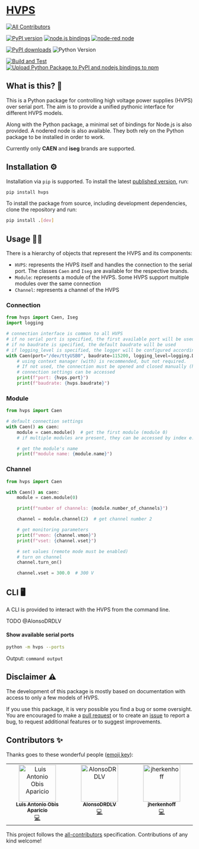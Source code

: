# [HVPS](https://github.com/lobis/hvps)

<!-- ALL-CONTRIBUTORS-BADGE:START - Do not remove or modify this section -->
[![All Contributors](https://img.shields.io/badge/all_contributors-2-orange.svg?style=flat-square)](#contributors-)
<!-- ALL-CONTRIBUTORS-BADGE:END -->

[![PyPI version](https://badge.fury.io/py/hvps.svg)](https://badge.fury.io/py/hvps)
[![node.js bindings](https://badge.fury.io/js/hvps.svg)](https://badge.fury.io/js/hvps)
[![node-red node](https://badge.fury.io/js/hvps-node-red.svg)](https://www.npmjs.com/package/hvps-node-red)

[![PyPI downloads](https://img.shields.io/pypi/dm/hvps.svg)](https://pypi.org/project/hvps/)
![Python Version](https://img.shields.io/badge/python-3.8-blue.svg)

[![Build and Test](https://github.com/lobis/hvps/actions/workflows/build-test.yml/badge.svg)](https://github.com/lobis/hvps/actions/workflows/build-test.yml)
[![Upload Python Package to PyPI and nodejs bindings to npm](https://github.com/lobis/hvps/actions/workflows/publish.yml/badge.svg)](https://github.com/lobis/hvps/actions/workflows/publish.yml)

## What is this? 🤔

This is a Python package for controlling high voltage power supplies (HVPS) over serial port.
The aim is to provide a unified pythonic interface for different HVPS models.

Along with the Python package, a minimal set of bindings for Node.js is also provided. A nodered node is also available.
They both rely on the Python package to be installed in order to work.

Currently only **CAEN** and **iseg** brands are supported.

## Installation ⚙️

Installation via `pip` is supported.
To install the latest [published version](https://github.com/lobis/hvps/releases), run:

```bash
pip install hvps
```

To install the package from source, including development dependencies, clone the repository and run:

```bash
pip install .[dev]
```

## Usage 👨‍💻

There is a hierarchy of objects that represent the HVPS and its components:

- `HVPS`: represents the HVPS itself and handles the connection to the serial port. The classes `Caen` and `Iseg` are
  available for the respective brands.
- `Module`: represents a module of the HVPS. Some HVPS support multiple modules over the same connection
- `Channel`: represents a channel of the HVPS

### Connection

```python
from hvps import Caen, Iseg
import logging

# connection interface is common to all HVPS
# if no serial port is specified, the first available port will be used
# if no baudrate is specified, the default baudrate will be used
# if logging_level is specified, the logger will be configured accordingly
with Caen(port="/dev/ttyUSB0", baudrate=115200, logging_level=logging.DEBUG) as hvps:
    # using context manager (with) is recommended, but not required.
    # If not used, the connection must be opened and closed manually (hvps.open() and hvps.close())
    # connection settings can be accessed
    print(f"port: {hvps.port}")
    print(f"baudrate: {hvps.baudrate}")
```

### Module

```python
from hvps import Caen

# default connection settings
with Caen() as caen:
    module = caen.module()  # get the first module (module 0)
    # if multiple modules are present, they can be accessed by index e.g. caen.module(1)

    # get the module's name
    print(f"module name: {module.name}")
```

### Channel

```python
from hvps import Caen

with Caen() as caen:
    module = caen.module(0)

    print(f"number of channels: {module.number_of_channels}")

    channel = module.channel(2)  # get channel number 2

    # get monitoring parameters
    print(f"vmon: {channel.vmon}")
    print(f"vset: {channel.vset}")

    # set values (remote mode must be enabled)
    # turn on channel
    channel.turn_on()

    channel.vset = 300.0  # 300 V
```

## CLI 🖥️

A CLI is provided to interact with the HVPS from the command line.

TODO @AlonsoDRDLV

#### Show available serial ports

```bash
python -m hvps --ports
```
Output: `command output`

## Disclaimer ⚠️

The development of this package is mostly based on documentation with access to only a few models of HVPS.

If you use this package, it is very possible you find a bug or some oversight.
You are encouraged to make a [pull request](https://github.com/lobis/hvps/pulls) or to create
an [issue](https://github.com/lobis/hvps/issues) to report a bug, to request additional features or to suggest
improvements.

## Contributors ✨

Thanks goes to these wonderful people ([emoji key](https://allcontributors.org/docs/en/emoji-key)):

<!-- ALL-CONTRIBUTORS-LIST:START - Do not remove or modify this section -->
<!-- prettier-ignore-start -->
<!-- markdownlint-disable -->
<table>
  <tbody>
    <tr>
      <td align="center" valign="top" width="14.28%"><a href="https://github.com/lobis"><img src="https://avatars.githubusercontent.com/u/35803280?v=4?s=100" width="100px;" alt="Luis Antonio Obis Aparicio"/><br /><sub><b>Luis Antonio Obis Aparicio</b></sub></a><br /><a href="https://github.com/lobis/hvps/commits?author=lobis" title="Code">💻</a></td>
      <td align="center" valign="top" width="14.28%"><a href="https://github.com/AlonsoDRDLV"><img src="https://avatars.githubusercontent.com/u/71894461?v=4?s=100" width="100px;" alt="AlonsoDRDLV"/><br /><sub><b>AlonsoDRDLV</b></sub></a><br /><a href="https://github.com/lobis/hvps/commits?author=AlonsoDRDLV" title="Code">💻</a></td>
      <td align="center" valign="top" width="14.28%"><a href="https://github.com/jherkenhoff"><img src="https://avatars.githubusercontent.com/u/22686781?v=4?s=100" width="100px;" alt="jherkenhoff"/><br /><sub><b>jherkenhoff</b></sub></a><br /><a href="https://github.com/lobis/hvps/commits?author=jherkenhoff" title="Code">💻</a></td>
    </tr>
  </tbody>
</table>

<!-- markdownlint-restore -->
<!-- prettier-ignore-end -->

<!-- ALL-CONTRIBUTORS-LIST:END -->

This project follows the [all-contributors](https://github.com/all-contributors/all-contributors) specification.
Contributions of any kind welcome!
